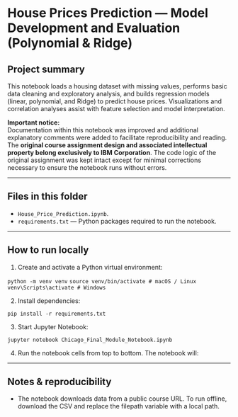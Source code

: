 # House Prices Prediction — Model Development and Evaluation (Polynomial & Ridge)

## Project summary
This notebook loads a housing dataset with missing values, performs basic data cleaning and exploratory analysis, and builds regression models (linear, polynomial, and Ridge) to predict house prices. Visualizations and correlation analyses assist with feature selection and model interpretation.

**Important notice:**  
Documentation within this notebook was improved and additional explanatory comments were added to facilitate reproducibility and reading. The **original course assignment design and associated intellectual property belong exclusively to IBM Corporation**. The code logic of the original assignment was kept intact except for minimal corrections necessary to ensure the notebook runs without errors.

---

## Files in this folder
- `House_Price_Prediction.ipynb`.
- `requirements.txt` — Python packages required to run the notebook.

---

## How to run locally

1. Create and activate a Python virtual environment:

`python -m venv venv`
`source venv/bin/activate # macOS / Linux`
`venv\Scripts\activate # Windows`

2. Install dependencies:

`pip install -r requirements.txt`

3. Start Jupyter Notebook:

`jupyter notebook Chicago_Final_Module_Notebook.ipynb`

4. Run the notebook cells from top to bottom. The notebook will:

---

## Notes & reproducibility
- The notebook downloads data from a public course URL. To run offline, download the CSV and replace the filepath variable with a local path.
